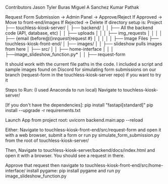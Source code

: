 Contributors
Jason Tyler Buras
Miguel A Sanchez
Kumar Pathak



Request Form Submission -> Admin Panel -> Approve/Reject
If Approved -> Move to front-end/images
If Rejected -> Delete
If directory setup is:
Project
├── touchless-kiosk-server/
│   ├── backend/
│   │   ├── All the backend code (API, database, etc)
│   │   ├── uploads
│   │   │   ├── img_requests
│   │   │   │   ├── {email (before@)}_request_{request #}
│   │   │   │   │   ├── Image Files
├── touchless-kiosk-front-end/
│   ├── images/
│   │   ├── slideshow pulls images from here
│   ├── src/
│   │   ├── home-interface
│   │   │   ├──image_slideshow_function.py*
│   │   ├── request-form


It should work with the current file paths in the code.
I included a script and sample images found on Discord for simulating form submissions on our branch (request-form in the touchless-kiosk-server repo) if you want to try it

Steps to Run:
(I used Anaconda to run local)
Navigate to touchless-kiosk-server/

[If you don't have the dependencies]:
pip install "fastapi[standard]"
pip install --upgrade -r requirements.txt


Launch App from project root: uvicorn backend.main:app --reload

Either:
Navigate to touchless-kiosk-front-end/src/request-form and open it with a web browser, submit a form
or
run py simulate_form_submission.py from the root of touchless-kiosk-server/

Then,
Navigate to touchless-kiosk-server/backend/docs/index.html and open it with a browser.
You should see a request in there.

Approve that request then navigate to
touchless-kiosk-front-end/src/home-interface/
install pygame: pip install pygame
and run py image_slideshow_function.py

